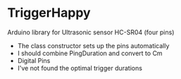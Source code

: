 # TriggerHappy
Arduino library for Ultrasonic sensor HC-SR04 (four pins)

- The class constructor sets up the pins automatically
- I should combine PingDuration and convert to Cm
- Digital Pins
- I've not found the optimal trigger durations
